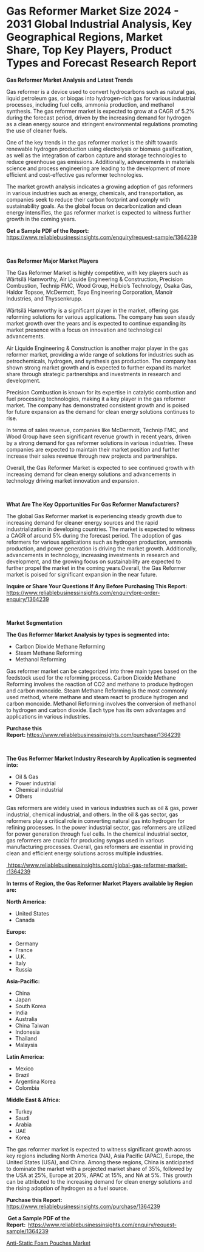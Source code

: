 <p><h1>Gas Reformer Market Size 2024 - 2031 Global Industrial Analysis, Key Geographical Regions, Market Share, Top Key Players, Product Types and Forecast Research Report</h1></p><p><strong>Gas Reformer Market Analysis and Latest Trends</strong></p>
<p><p>Gas reformer is a device used to convert hydrocarbons such as natural gas, liquid petroleum gas, or biogas into hydrogen-rich gas for various industrial processes, including fuel cells, ammonia production, and methanol synthesis. The gas reformer market is expected to grow at a CAGR of 5.2% during the forecast period, driven by the increasing demand for hydrogen as a clean energy source and stringent environmental regulations promoting the use of cleaner fuels.</p><p>One of the key trends in the gas reformer market is the shift towards renewable hydrogen production using electrolysis or biomass gasification, as well as the integration of carbon capture and storage technologies to reduce greenhouse gas emissions. Additionally, advancements in materials science and process engineering are leading to the development of more efficient and cost-effective gas reformer technologies.</p><p>The market growth analysis indicates a growing adoption of gas reformers in various industries such as energy, chemicals, and transportation, as companies seek to reduce their carbon footprint and comply with sustainability goals. As the global focus on decarbonization and clean energy intensifies, the gas reformer market is expected to witness further growth in the coming years.</p></p>
<p><strong>Get a Sample PDF of the Report:&nbsp;</strong> <a href="https://www.reliablebusinessinsights.com/enquiry/request-sample/1364239">https://www.reliablebusinessinsights.com/enquiry/request-sample/1364239</a></p>
<p>&nbsp;</p>
<p><strong>Gas Reformer Major Market Players</strong></p>
<p><p>The Gas Reformer Market is highly competitive, with key players such as Wärtsilä Hamworthy, Air Liquide Engineering & Construction, Precision Combustion, Technip FMC, Wood Group, Helbio’s Technology, Osaka Gas, Haldor Topsoe, McDermott, Toyo Engineering Corporation, Manoir Industries, and Thyssenkrupp. </p><p>Wärtsilä Hamworthy is a significant player in the market, offering gas reforming solutions for various applications. The company has seen steady market growth over the years and is expected to continue expanding its market presence with a focus on innovation and technological advancements.</p><p>Air Liquide Engineering & Construction is another major player in the gas reformer market, providing a wide range of solutions for industries such as petrochemicals, hydrogen, and synthesis gas production. The company has shown strong market growth and is expected to further expand its market share through strategic partnerships and investments in research and development.</p><p>Precision Combustion is known for its expertise in catalytic combustion and fuel processing technologies, making it a key player in the gas reformer market. The company has demonstrated consistent growth and is poised for future expansion as the demand for clean energy solutions continues to rise.</p><p>In terms of sales revenue, companies like McDermott, Technip FMC, and Wood Group have seen significant revenue growth in recent years, driven by a strong demand for gas reformer solutions in various industries. These companies are expected to maintain their market position and further increase their sales revenue through new projects and partnerships.</p><p>Overall, the Gas Reformer Market is expected to see continued growth with increasing demand for clean energy solutions and advancements in technology driving market innovation and expansion.</p></p>
<p>&nbsp;</p>
<p><strong>What Are The Key Opportunities For Gas Reformer Manufacturers?</strong></p>
<p><p>The global Gas Reformer market is experiencing steady growth due to increasing demand for cleaner energy sources and the rapid industrialization in developing countries. The market is expected to witness a CAGR of around 5% during the forecast period. The adoption of gas reformers for various applications such as hydrogen production, ammonia production, and power generation is driving the market growth. Additionally, advancements in technology, increasing investments in research and development, and the growing focus on sustainability are expected to further propel the market in the coming years.Overall, the Gas Reformer market is poised for significant expansion in the near future.</p></p>
<p><strong>Inquire or Share Your Questions If Any Before Purchasing This Report:</strong> <a href="https://www.reliablebusinessinsights.com/enquiry/pre-order-enquiry/1364239">https://www.reliablebusinessinsights.com/enquiry/pre-order-enquiry/1364239</a></p>
<p>&nbsp;</p>
<p><strong>Market Segmentation</strong></p>
<p><strong>The Gas Reformer Market Analysis by types is segmented into:</strong></p>
<p><ul><li>Carbon Dioxide Methane Reforming</li><li>Steam Methane Reforming</li><li>Methanol Reforming</li></ul></p>
<p><p>Gas reformer market can be categorized into three main types based on the feedstock used for the reforming process. Carbon Dioxide Methane Reforming involves the reaction of CO2 and methane to produce hydrogen and carbon monoxide. Steam Methane Reforming is the most commonly used method, where methane and steam react to produce hydrogen and carbon monoxide. Methanol Reforming involves the conversion of methanol to hydrogen and carbon dioxide. Each type has its own advantages and applications in various industries.</p></p>
<p><strong>Purchase this Report:&nbsp;</strong><a href="https://www.reliablebusinessinsights.com/purchase/1364239">https://www.reliablebusinessinsights.com/purchase/1364239</a></p>
<p>&nbsp;</p>
<p><strong>The Gas Reformer Market Industry Research by Application is segmented into:</strong></p>
<p><ul><li>Oil & Gas</li><li>Power industrial</li><li>Chemical industrial</li><li>Others</li></ul></p>
<p><p>Gas reformers are widely used in various industries such as oil & gas, power industrial, chemical industrial, and others. In the oil & gas sector, gas reformers play a critical role in converting natural gas into hydrogen for refining processes. In the power industrial sector, gas reformers are utilized for power generation through fuel cells. In the chemical industrial sector, gas reformers are crucial for producing syngas used in various manufacturing processes. Overall, gas reformers are essential in providing clean and efficient energy solutions across multiple industries.</p></p>
<p><a href="https://www.reliablebusinessinsights.com/global-gas-reformer-market-r1364239">&nbsp;https://www.reliablebusinessinsights.com/global-gas-reformer-market-r1364239</a></p>
<p><strong>In terms of Region, the Gas Reformer Market Players available by Region are:</strong></p>
<p>
    <p> <strong> North America: </strong>
        <ul>
            <li>United States</li>
            <li>Canada</li>
        </ul>
        </p> 
    <p> <strong> Europe: </strong>
        <ul>
            <li>Germany</li>
            <li>France</li>
            <li>U.K.</li>
            <li>Italy</li>
            <li>Russia</li>
        </ul>
        </p> 
    <p> <strong> Asia-Pacific: </strong>
        <ul>
            <li>China</li>
            <li>Japan</li>
            <li>South Korea</li>
            <li>India</li>
            <li>Australia</li>
            <li>China Taiwan</li>
            <li>Indonesia</li>
            <li>Thailand</li>
            <li>Malaysia</li>
        </ul>
        </p> 
    <p> <strong> Latin America: </strong>
        <ul>
            <li>Mexico</li>
            <li>Brazil</li>
            <li>Argentina Korea</li>
            <li>Colombia</li>
        </ul>
        </p> 
    <p> <strong> Middle East & Africa: </strong>
        <ul>
            <li>Turkey</li>
            <li>Saudi</li>
            <li>Arabia</li>
            <li>UAE</li>
            <li>Korea</li>
        </ul>
    </p>
    </p>
<p><p>The gas reformer market is expected to witness significant growth across key regions including North America (NA), Asia Pacific (APAC), Europe, the United States (USA), and China. Among these regions, China is anticipated to dominate the market with a projected market share of 35%, followed by the USA at 25%, Europe at 20%, APAC at 15%, and NA at 5%. This growth can be attributed to the increasing demand for clean energy solutions and the rising adoption of hydrogen as a fuel source.</p></p>
<p><strong>Purchase this Report: </strong><a href="https://www.reliablebusinessinsights.com/purchase/1364239">https://www.reliablebusinessinsights.com/purchase/1364239</a></p>
<p>&nbsp;<strong>Get a Sample PDF of the Report:&nbsp;&nbsp;</strong><a href="https://www.reliablebusinessinsights.com/enquiry/request-sample/1364239">https://www.reliablebusinessinsights.com/enquiry/request-sample/1364239</a></p>
<p><strong></strong></p>
<p><p><a href="https://www.linkedin.com/pulse/anti-static-foam-pouches-market-research-report-includes-invpf">Anti-Static Foam Pouches Market</a></p></p>